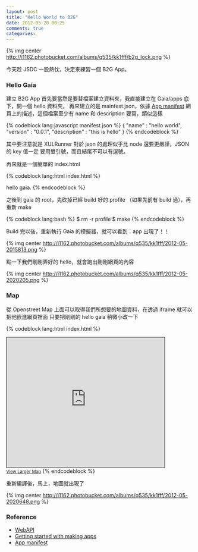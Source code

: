 ```yaml
---
layout: post
title: "Hello World to B2G"
date: 2012-05-20 00:25
comments: true
categories: 
---
```


{% img center http://i1162.photobucket.com/albums/q535/kk1fff/b2g_lock.png %}

今天趁 JSDC 一股熱忱，決定來練習一個 B2G App。

### Hello Gaia

建立 B2G App 首先要當然是要替檔案建立資料夾，我直接建立在 Gaia/apps 底下，開一個 hello 資料夾，
再來建立的是 mainfest.json，依據 [App manifest](https://developer.mozilla.org/en/Apps/Manifest)
網頁上的描述，這個檔案至少有 name 和 description 要寫，類似這樣

{% codeblock lang:javascript manifest.json %}
{
  "name" : "hello world",
  "version" : "0.0.1",
  "description" : "this is hello"
}
{% endcodeblock %}

<!-- more -->

其中要注意就是 XULRunner 對於 json 的處理似乎比 node 還要更嚴謹，JSON 的 key 值一定
要用雙引號，而且結尾不可以有逗號。

再來就是一個簡單的 index.html

{% codeblock lang:html index.html %}
<html>
<head></head>
<body>
hello gaia.
</body>
</html>
{% endcodeblock %}

之後到 gaia 的 root，先砍掉已經 build 好的 profile （如果先前有 build 過），再重新
make

{% codeblock lang:bash %}
$ rm -r profile
$ make
{% endcodeblock %}

Build 完以後，重新執行 Gaia 的模擬器，就可以看到：app 出現了！！

{% img center http://i1162.photobucket.com/albums/q535/kk1fff/2012-05-2015813.png %}

點一下我們剛剛弄好的 hello，就會跑出剛剛網頁的內容

{% img center http://i1162.photobucket.com/albums/q535/kk1fff/2012-05-2020205.png %}

### Map

從 Openstreet Map 上面可以取得我們所想要的地圖資料，在透過 iframe 就可以把他嵌進網頁裡面
只要把剛剛的 hello gaia 稍微小改一下

{% codeblock lang:html index.html %}
<html>
<head></head>
<body>
<iframe width="425" height="350" frameborder="0" scrolling="no" marginheight="0" marginwidth="0" src="http://www.openstreetmap.org/export/embed.html?bbox=121.296,24.9586,121.3607,25.0079&amp;layer=mapnik" style="border: 1px solid black"></iframe><br /><small><a href="http://www.openstreetmap.org/?lat=24.98325&amp;lon=121.32835&amp;zoom=14&amp;layers=M">View Larger Map</a></small>
</body>
</html>
{% endcodeblock %}

重新編譯後，馬上，地圖就出現了

{% img center http://i1162.photobucket.com/albums/q535/kk1fff/2012-05-2020648.png %}

### Reference

* [WebAPI](https://wiki.mozilla.org/WebAPI)
* [Getting started with making apps](https://developer.mozilla.org/en/Apps/Getting_Started)
* [App manifest](https://developer.mozilla.org/en/Apps/Manifest)
